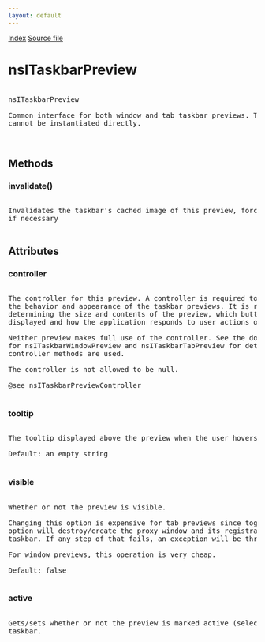 ```yaml
---
layout: default
---
```

<div id='links'><a href="../index.html">Index</a>
<a href="http://dxr.mozilla.org/mozilla-central/source/widget/nsITaskbarPreview.idl">Source file</a>
</div>

# nsITaskbarPreview #
<pre>  
nsITaskbarPreview  
  
Common interface for both window and tab taskbar previews. This interface  
cannot be instantiated directly.  
  
  
</pre>
## Methods ##

### invalidate() ###
<pre>  
Invalidates the taskbar's cached image of this preview, forcing a redraw  
if necessary  
  
</pre>
## Attributes ##

### controller ###
<pre>  
The controller for this preview. A controller is required to provide  
the behavior and appearance of the taskbar previews. It is responsible for  
determining the size and contents of the preview, which buttons are  
displayed and how the application responds to user actions on the preview.  
  
Neither preview makes full use of the controller. See the documentation  
for nsITaskbarWindowPreview and nsITaskbarTabPreview for details on which  
controller methods are used.  
  
The controller is not allowed to be null.  
  
@see nsITaskbarPreviewController  
  
</pre>
### tooltip ###
<pre>  
The tooltip displayed above the preview when the user hovers over it  
  
Default: an empty string  
  
</pre>
### visible ###
<pre>  
Whether or not the preview is visible.  
  
Changing this option is expensive for tab previews since toggling this  
option will destroy/create the proxy window and its registration with the  
taskbar. If any step of that fails, an exception will be thrown.  
  
For window previews, this operation is very cheap.  
  
Default: false  
  
</pre>
### active ###
<pre>  
Gets/sets whether or not the preview is marked active (selected) in the  
taskbar.  
  
</pre>